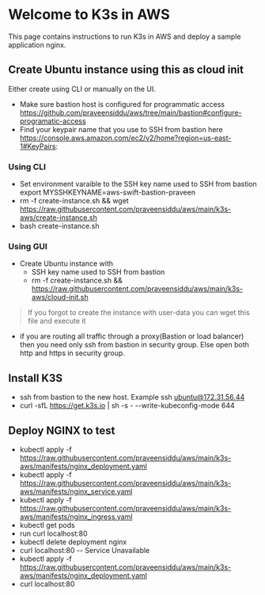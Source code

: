 # Welcome to K3s in AWS
This page contains instructions to run K3s in AWS and deploy a sample application nginx. 

## Create Ubuntu instance using this as cloud init
Either create using CLI or manually on the UI.
- Make sure bastion host is configured for programmatic access https://github.com/praveensiddu/aws/tree/main/bastion#configure-programatic-access
- Find your keypair name that you use to SSH from bastion here https://console.aws.amazon.com/ec2/v2/home?region=us-east-1#KeyPairs:
### Using CLI
- Set environment varaible to the SSH key name used to SSH from bastion
export MYSSHKEYNAME=aws-swift-bastion-praveen
- rm -f create-instance.sh && wget https://raw.githubusercontent.com/praveensiddu/aws/main/k3s-aws/create-instance.sh
- bash create-instance.sh
### Using GUI
- Create Ubuntu instance with 
  - SSH key name used to SSH from bastion
  - rm -f create-instance.sh && https://raw.githubusercontent.com/praveensiddu/aws/main/k3s-aws/cloud-init.sh
> If you forgot to create the instance with user-data you can wget this file and execute it
- if you are routing all traffic through a proxy(Bastion or load balancer) then you need only ssh from bastion in security group. Else open both http and https in security group.

## Install K3S
- ssh from bastion to the new host. Example ssh ubuntu@172.31.56.44
- curl -sfL https://get.k3s.io | sh -s - --write-kubeconfig-mode 644
## Deploy NGINX to test
- kubectl apply -f https://raw.githubusercontent.com/praveensiddu/aws/main/k3s-aws/manifests/nginx_deployment.yaml
- kubectl apply -f https://raw.githubusercontent.com/praveensiddu/aws/main/k3s-aws/manifests/nginx_service.yaml
- kubectl apply -f https://raw.githubusercontent.com/praveensiddu/aws/main/k3s-aws/manifests/nginx_ingress.yaml
- kubectl get pods
- run curl localhost:80
- kubectl delete deployment nginx
- curl localhost:80
-- Service Unavailable
- kubectl apply -f https://raw.githubusercontent.com/praveensiddu/aws/main/k3s-aws/manifests/nginx_deployment.yaml
- curl localhost:80




